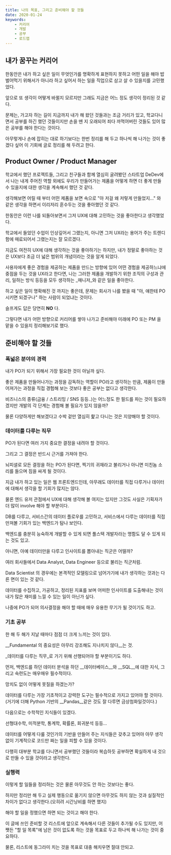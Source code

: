 ```yaml
---
title: 나의 목표, 그리고 준비해야 할 것들
date: 2020-01-24
keywords:
    - 커리어
    - 개발
    - 공부
    - 로드맵
---
```


## 내가 꿈꾸는 커리어

한동안은 내가 하고 싶은 일이 무엇인가를 명확하게 표현하지 못하고 어떤 일을 해야 밥 벌어먹기 위해서가 아니라 하고 싶어서 하는 일을 직업으로 삼고 살 수 있을지를 고민했었다.

앞으로 또 생각이 어떻게 바뀔지 모르지만 그래도 지금은 어느 정도 생각이 정리된 것 같다.

문제는, 가고자 하는 길이 지금까지 내가 해 왔던 것들과는 조금 거리가 있고, 학교다니면서 공부를 하긴 했던 것들이지만 손을 뗀 지 오래되어 죄다 까먹어버린 것들도 있어 많은 공부를 해야 한다는 것이다.

아무렇게나 손에 잡히는 대로 하기보다는 한번 정리를 해 두고 하나씩 해 나가는 것이 좋겠다 싶어 이 기회에 글로 정리를 해 두려고 한다.

## Product Owner / Product Manager

학교에서 했던 프로젝트들, 그리고 친구들과 함께 열심히 굴려봤던 스타트업 DeDev에서 나는 내게 주어진 역할 외에도 우리가 만들어가는 제품을 어떻게 하면 더 좋게 만들 수 있을지에 대한 생각을 계속해서 했던 것 같다.

생각해보면 어릴 때 부터 어떤 제품을 보면 속으로 "아 저걸 왜 저렇게 만들었지..." 와 같은 생각을 하면서 이리저리 훈수두는 것을 좋아했던 것 같다.

한동안은 이런 나를 되돌아보면서 그저 UX에 대해 고민하는 것을 좋아한다고 생각했었다.

학교에서 들었던 수업이 인상깊어서 그랬는지, 아니면 그저 UX라는 용어가 주는 트렌디함에 매료되어서 그랬는지는 잘 모르겠다.

지금도 여전히 UX에 대해 생각하는 것을 좋아하기는 하지만, 내가 정말로 좋아하는 것은 UX보다 조금 더 넓은 범위의 개념이라는 것을 알게 되었다.

사용자에게 좋은 경험을 제공하는 제품을 만드는 방향에 있어 어떤 경험을 제공하느냐에 중점을 두는 것을 UX라고 한다면, 나는 그러한 제품을 개발하기 위한 조직의 구성과 관리, 일하는 방식 등등을 모두 생각하는 _매니저_와 같은 일을 좋아한다.

하고 싶은 일이 명확해진 것 까지는 좋은데, 문제는 회사가 나를 봤을 때 "아, 얘한테 PO 시키면 되겠구나" 하는 사람이 되었냐는 것이다.

슬프게도 답은 당연히 __NO__ 다.

그렇다면 내가 어떤 방향으로 커리어를 쌓아 나가고 준비해야 미래에 PO 또는 PM 을 맡을 수 있을지 정리해보기로 했다.

## 준비해야 할 것들

### 폭넓은 분야의 경력

내가 PO가 되기 위해서 가장 필요한 것이 아닐까 싶다.

좋은 제품을 만들어나가는 과정을 감독하는 역할이 PO라고 생각하는 만큼, 제품이 만들어져가는 과정을 직접 경험해 보는 것보다 좋은 공부는 없다고 생각한다.

비즈니스의 종류(금융 / 스트리밍 / SNS 등등..)는 어느정도 한 필드를 파는 것이 필요하겠지만 개발의 각 단계는 경험해 볼 필요가 있지 않을까?

물론 다양하게만 해보겠다고 수박 겉만 열심히 핥고 다니는 것은 지양해야 할 것이다.

### 데이터를 다루는 직무

PO가 된다면 여러 가지 중요한 결정을 내려야 할 것이다.

그리고 그 결정은 반드시 근거를 가져야 한다.

뇌피셜로 모든 결정을 하는 PO가 된다면, 찍기의 귀재라고 불리거나 아니면 미친놈 소리를 들으며 짐을 싸게 될 것이다.

지금 내가 하고 있는 일은 웹 프론트엔드인데, 아무래도 데이터를 직접 다루거나 데이터에 대해서 생각을 할 기회가 많지는 않다.

물론 엔드 유저 관점에서 UX에 대해 생각해 볼 여지는 있지만 그것도 사실은 기획자가 더 많이 involve 해야 할 부분이다.

DB를 다루고, 서비스간의 데이터 플로우를 고민하고, 서비스에서 다루는 데이터를 직접 만져볼 기회가 있는 백엔드가 탐나 보인다.

백엔드를 충분히 능숙하게 개발할 수 있게 되면 풀스택 개발자라는 명함도 달 수 있게 되는 것도 있고.

아니면, 아예 데이터만을 다루고 인사이트를 뽑아내는 직군은 어떨까?

여러 회사들에서 Data Analyst, Data Engineer 등으로 불리는 직군처럼.

Data Scientist 의 경우에는 본격적인 모델링으로 넘어가기에 내가 생각하는 것과는 다른 면이 있는 것 같다.

데이터를 수집하고, 가공하고, 정리된 지표를 보며 어떠한 인사이트를 도출해내는 것이 내가 많은 재미를 느낄 수 있는 일이 아닌가 싶다.

나중에 PO가 되어 의사결정을 해야 할 때에 매우 유용한 무기가 될 것이기도 하고.

### 기초 공부

한 해 두 해가 지날 때마다 점점 더 크게 느끼는 것이 있다.

__Fundamental 의 중요성은 아무리 강조해도 지나치지 않다__는 것.

_데이터를 다루는 직무_로 가기 위해 선행되어야 할 부분이기도 하다.

먼저, 백엔드를 하던 데이터 분석을 하던 __데이터베이스__와 __SQL__에 대한 지식, 그리고 숙련도는 매우매우 필수적이다.

망치도 없이 어떻게 못질을 하겠는가?

데이터를 다루는 가장 기초적이고 강력한 도구는 필수적으로 가지고 있어야 할 것이다.(거기에 더해 Python 기반의 __Pandas__같은 것도 잘 다루면 금상첨화일것이다.)

다음으로는 수학적인 지식들이 있겠다.

선형대수학, 미적분학, 통계학, 확률론, 회귀분석 등등...

데이터를 어떻게 다룰 것인가의 기반을 만들어 주는 지식들은 갖추고 있어야 아무 생각 없이 기계적으로 코드만 짜는 일을 피할 수 있을 것이다.

다행히 대부분 학교를 다니면서 공부했던 것들이라 복습하듯 공부하면 확실하게 내 것으로 만들 수 있을 것이라고 생각한다.

### 실행력

이렇게 할 일들을 정리하는 것은 물론 아무것도 안 하는 것보다는 좋다.

하지만 정리만 해 두고 실제 행동으로 옮기지 않으면 아무것도 하지 않는 것과 실질적인 차이가 없다고 생각한다.(오히려 시간낭비를 하면 했지)

해야 할 일을 정했으면 하면 되는 것이고 해야 한다.

이 글에 쓰인 준비할 것 리스트에 앞으로 계속해서 다른 것들이 추가될 수도 있지만, 어쨋든 "할 일 목록"에 남은 것이 없도록 하는 것을 목표로 두고 하나씩 해 나가는 것이 중요하다.

물론, 리스트에 동그라미 치는 것을 목표로 대충 해치우면 절대 안되고.